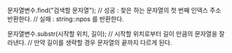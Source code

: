 문자열변수.find("검색할 문자열");
// 성공 : 찾은 하는 문자열의 첫 번째 인덱스 주소 반환한다.
// 실패 : string::npos 를 반환한다.

문자열변수.substr(시작할 위치, 길이);
// 시작할 위치로부터 길이 만큼의 문자열을 잘라낸다.
// 만약 길이를 생략할 경우 문자열의 끝까지 다르게 된다.

